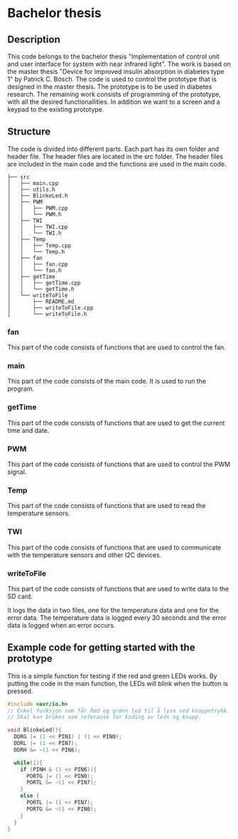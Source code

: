 # Bachelor thesis

## Description

This code belongs to the bachelor thesis "Implementation of control unit and user interface for system with near infrared light". The 
work is based on the master thesis "Device for improved insulin absorption in diabetes type 1" by Patrick C. Bösch. The code is used to
control the prototype that is designed in the master thesis. The prototype is to be used in diabetes research. 
The remaining work consists of programming of the prototype,
with all the desired functionallities. In addition we want to a screen and a keypad
to the existing prototype. 
## Structure
The code is divided into different parts. Each part has its own folder and header file. The header files are located in the src folder. The header files are included in the main code and the functions are used in the main code.

```
├── src
│   ├── main.cpp
│   ├── utils.h
│   ├── BlinkeLed.h
│   ├── PWM
│   │   ├── PWM.cpp
│   │   └── PWM.h
│   ├── TWI
│   │   ├── TWI.cpp
│   │   └── TWI.h
│   ├── Temp
│   │   ├── Temp.cpp
│   │   └── Temp.h
│   ├── fan
│   │   ├── fan.cpp
│   │   └── fan.h
│   ├── getTime
│   │   ├── getTime.cpp
│   │   └── getTime.h
│   └── writeToFile
│       ├── README.md
│       ├── writeToFile.cpp
│       └── writeToFile.h
```
### fan
This part of the code consists of functions that are used to control the fan.

### main
This part of the code consists of the main code. It is used to run the program.

### getTime
This part of the code consists of functions that are used to get the current time and date.

### PWM
This part of the code consists of functions that are used to control the PWM signal.

### Temp
This part of the code consists of functions that are used to read the temperature sensors.

### TWI
This part of the code consists of functions that are used to communicate with the temperature sensors and other I2C devices.

### writeToFile
This part of the code consists of functions that are used to write data to the SD card. 

It logs the data in two files, one for the temperature data and one for the error data. The temperature data is logged every 30 seconds and the error data is logged when an error occurs.

## Example code for getting started with the prototype

This is a simple function for testing if the red and green LEDs works. By putting the code in the main function, the LEDs will blink when the button is pressed.

```c
#include <avr/io.h>
// Enkel funksjon som får Rød og grønn led til å lyse ved knappetrykk.
// Skal kun brukes som referanse for koding av leds og knapp.

void BlinkeLed(){
  DDRG |= (1 << PIN1) | (1 << PIN0);
  DDRL |= (1 << PIN7);
  DDRH &= ~(1 << PIN6);

  while(1){
    if (PINH & (1 << PIN6)){
      PORTG |= (1 << PIN0);
      PORTL &= ~(1 << PIN7);
    }
    else {
      PORTL |= (1 << PIN7);
      PORTG &= ~(1 << PIN0);
    }
  }
}
```
